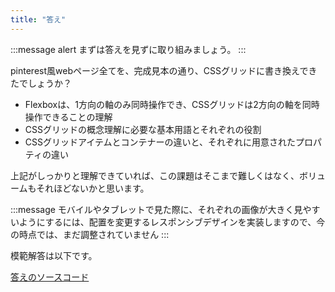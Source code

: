 ```yaml
---
title: "答え"
---
```


:::message alert
まずは答えを見ずに取り組みましょう。
:::

pinterest風webページ全てを、完成見本の通り、CSSグリッドに書き換えできたでしょうか？

- Flexboxは、1方向の軸のみ同時操作でき、CSSグリッドは2方向の軸を同時操作できることの理解
- CSSグリッドの概念理解に必要な基本用語とそれぞれの役割
- CSSグリッドアイテムとコンテナーの違いと、それぞれに用意されたプロパティの違い

上記がしっかりと理解できていれば、この課題はそこまで難しくはなく、ボリュームもそれほどないかと思います。

:::message
モバイルやタブレットで見た際に、それぞれの画像が大きく見やすいようにするには、配置を変更するレスポンシブデザインを実装しますので、今の時点では、まだ調整されていません
:::

模範解答は以下です。

[答えのソースコード](https://github.com/schabibi1/zenn-book-challenges/tree/main/lesson6-pinterest-answer)